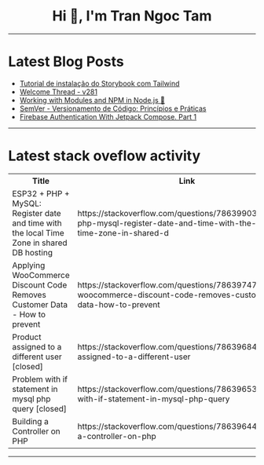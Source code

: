 <h1 align="center">Hi 👋, I'm Tran Ngoc Tam</h1>

---

# Latest Blog Posts 
<!-- BLOG-POST-LIST:START -->
- [Tutorial de instalação do Storybook com Tailwind](https://dev.to/gustavoacaetano/tutorial-de-instalacao-do-storybook-com-tailwind-324l)
- [Welcome Thread - v281](https://dev.to/devteam/welcome-thread-v281-5fc7)
- [Working with Modules and NPM in Node.js 🚀](https://dev.to/erasmuskotoka/working-with-modules-and-npm-in-nodejs-26o)
- [SemVer - Versionamento de Código: Princípios e Práticas](https://dev.to/thiagohnrt/semver-versionamento-de-codigo-principios-e-praticas-3aok)
- [Firebase Authentication With Jetpack Compose. Part 1](https://dev.to/evgensuit/firebase-authentication-with-jetpack-compose-part-1-3k82)
<!-- BLOG-POST-LIST:END -->

---

# Latest stack oveflow activity
<table>
  <tr><th>Title</th><th>Link</th></tr>
  <!-- STACKOVERFLOW:START --><tr><td>ESP32 + PHP + MySQL: Register date and time with the local Time Zone in shared DB hosting</td><td>https://stackoverflow.com/questions/78639903/esp32-php-mysql-register-date-and-time-with-the-local-time-zone-in-shared-d</td></tr><tr><td>Applying WooCommerce Discount Code Removes Customer Data - How to prevent</td><td>https://stackoverflow.com/questions/78639747/applying-woocommerce-discount-code-removes-customer-data-how-to-prevent</td></tr><tr><td>Product assigned to a different user [closed]</td><td>https://stackoverflow.com/questions/78639684/product-assigned-to-a-different-user</td></tr><tr><td>Problem with if statement in mysql php query [closed]</td><td>https://stackoverflow.com/questions/78639653/problem-with-if-statement-in-mysql-php-query</td></tr><tr><td>Building a Controller on PHP</td><td>https://stackoverflow.com/questions/78639644/building-a-controller-on-php</td></tr><!-- STACKOVERFLOW:END -->
</table>

---


